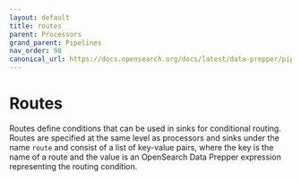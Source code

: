 ```yaml
---
layout: default
title: routes
parent: Processors
grand_parent: Pipelines
nav_order: 90
canonical_url: https://docs.opensearch.org/docs/latest/data-prepper/pipelines/configuration/processors/routes/
---
```


# Routes

Routes define conditions that can be used in sinks for conditional routing. Routes are specified at the same level as processors and sinks under the name `route` and consist of a list of key-value pairs, where the key is the name of a route and the value is an OpenSearch Data Prepper expression representing the routing condition.

<!---## Configuration

Content will be added to this section.

## Metrics

Content will be added to this section.--->